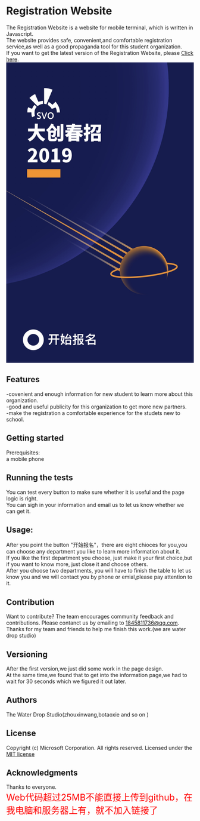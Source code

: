 # Registration Website
The Registration Website is a website for mobile terminal, which is written in Javascript.<br/>
The website provides safe, convenient,and comfortable registration service,as well as a good propaganda tool for this student organization.<br/>
If you want to get the latest version of the Registration Website, please [Click here](http://www.hustsvo.com/).<br/>
![页面图](https://github.com/BOHR312/my-photo/blob/master/yemian.jpg?raw=true)
## Features
-covenient and enough information for new student to learn more about this organization.<br/>
-good and useful publicity for this organization to get more new partners.<br/>
-make the registration a comfortable experience for the studets new to school.<br/>
## Getting started
Prerequisites:<br/>
a mobile phone
## Running the tests
You can test every button to make sure whether it is useful and the page logic is right.<br/>
You can sigh in your information and email us to let us know whether we can get it.
## Usage:
After you point the button "开始报名"，there are eight chioces for you,you can choose any department you like to learn more information about it.<br/>
If you like the first department you choose, just make it your first choice,but if you want to know more, just close it and choose others.<br/>
After you choose two departments, you will have to finish the table to let us know you and we will contact you by phone or emial,please pay attention to it.
## Contribution
Want to contribute? The team encourages community feedback and contributions. Please contanct us by emailing to 1845811736@qq.com.
Thanks for my team and friends to help me finish this work.(we are water drop studio)
## Versioning
After the first version,we just did some work in the page design.<br/>
At the same time,we found that to get into the information page,we had to wait for 30 seconds which we figured it out later. <br/>
## Authors
The Water Drop Studio(zhouxinwang,botaoxie and so on )
## License
Copyright (c) Microsoft Corporation. All rights reserved.
Licensed under the [MIT license](https://www.mit-license.org/)
## Acknowledgments
Thanks to everyone.<br/>
<font color=red size=5>Web代码超过25MB不能直接上传到github，在我电脑和服务器上有，就不加入链接了</font>